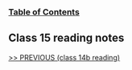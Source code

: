 
### [Table of Contents](https://wondwosentsige.github.io/reading-notes/Code-201/Home)

## Class 15 reading notes



























[>> PREVIOUS (class 14b reading)](https://wondwosentsige.github.io/reading-notes/Code-201/class-14b)


